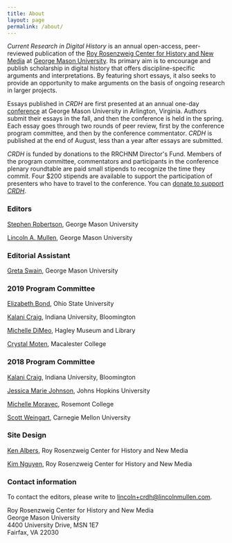 ```yaml
---
title: About
layout: page
permalink: /about/
---
```


*Current Research in Digital History* is an annual open-access, peer-reviewed publication of the [Roy Rosenzweig Center for History and New Media](https://rrchnm.org/) at [George Mason University](https://www2.gmu.edu/). Its primary aim is to encourage and publish scholarship in digital history that offers discipline-specific arguments and interpretations. By featuring short essays, it also seeks to provide an opportunity to make arguments on the basis of ongoing research in larger projects.

Essays published in *CRDH* are first presented at an annual one-day [conference](/conference/) at George Mason University in Arlington, Virginia. Authors submit their essays in the fall, and then the conference is held in the spring. Each essay goes through two rounds of peer review, first by the conference program committee, and then by the conference commentator. *CRDH* is published at the end of August, less than a year after essays are submitted.

*CRDH* is funded by donations to the RRCHNM Director's Fund. Members of the program committee, commentators and participants in the conference plenary roundtable are paid small stipends to recognize the time they commit. Four $200 stipends are available to support the participation of presenters who have to travel to the conference. You can [donate to support *CRDH*](http://advancement.gmu.edu/ihm02).

### Editors

[Stephen Robertson](http://drstephenrobertson.com/), George Mason University

[Lincoln A. Mullen](https://lincolnmullen.com/), George Mason University

### Editorial Assistant

[Greta Swain](http://gretakswain.org/), George Mason University

### 2019 Program Committee

[Elizabeth Bond](https://history.osu.edu/people/bond.282), Ohio State University

[Kalani Craig](http://www.kalanicraig.com/), Indiana University, Bloomington

[Michelle DiMeo](https://michelledimeo.com/), Hagley Museum and Library

[Crystal Moten](http://crystalmoten.com/), Macalester College

### 2018 Program Committee

[Kalani Craig](http://www.kalanicraig.com), Indiana University, Bloomington

[Jessica Marie Johnson](http://jmjohnso.com/), Johns Hopkins University

[Michelle Moravec](https://michellemoravec.com/), Rosemont College

[Scott Weingart](http://scottbot.net/), Carnegie Mellon University

### Site Design

[Ken Albers](https://rrchnm.org/author/ken-albers/), Roy Rosenzweig Center for History and New Media

[Kim Nguyen](http://kimisgold.com/), Roy Rosenzweig Center for History and New Media

### Contact information

To contact the editors, please write to [lincoln+crdh@lincolnmullen.com](mailto:lincoln+crdh@lincolnmullen.com).

Roy Rosenzweig Center for History and New Media<br>
George Mason University<br>
4400 University Drive, MSN 1E7<br>
Fairfax, VA 22030
